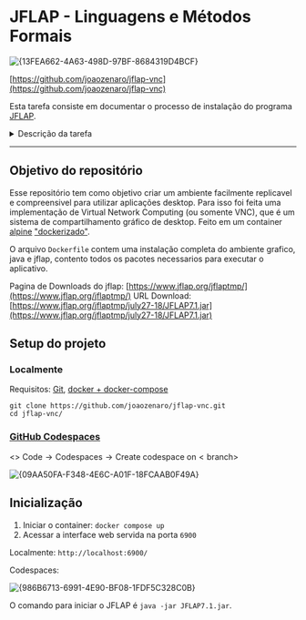 # JFLAP - Linguagens e Métodos Formais

![{13FEA662-4A63-498D-97BF-8684319D4BCF}](https://github.com/user-attachments/assets/80421f32-c20a-4264-ba69-584219af2fd0)

[https://github.com/joaozenaro/jflap-vnc](https://github.com/joaozenaro/jflap-vnc)

Esta tarefa consiste em documentar o processo de instalação do programa [JFLAP](https://www.jflap.org/).

<details>
<summary>Descrição da tarefa</summary>
<br>

> O JFLAP, que significa Java Formal Languages and Automata Package, é um software desenvolvido por Susan Rodger e sua equipe na Universidade de Duke. Ele foi projetado para permitir a experimentação interativa com conceitos de linguagens formais e autômatos, incluindo autômatos finitos não determinísticos, autômatos de pilha não determinísticos e autômatos com múltiplas fitas. A interface gráfica amigável do JFLAP facilita a visualização e a manipulação destes conceitos teóricos, tornando-o uma ferramenta popular em cursos de Ciência da Computação, especialmente em disciplinas como Teoria da Computação, Linguagens Formais e Compiladores. Diversas universidades ao redor do mundo adotaram o JFLAP como parte de seus currículos, oferecendo aos estudantes uma abordagem prática para entender tópicos complexos de teorias computacionais.

#### 1. Observe que o ambiente runtime da linguagem Java é um requisito para o JFLAP, e seu processo de instalação deve ser documentado também.
A documentação deve seguir um formato de tutorial, com descrição dos passos, e screenshots ilustrando o processo em seu computador.

<img align="right" width="400" height="400" src="https://github.com/user-attachments/assets/c287555a-5aa5-4c15-b2bc-f02cba855c27">

#### 2. Baixe o arquivo Gramatica.jff em seu computador, e abra-o com o JFLAP. Você deverá ver uma gramática como esta mostrada à direita.

Vá ao menu "Input/Multiple brute force parse". No lado direito da tela, você poderá inserir palavras para testar. Para rodar o teste, clique na aba "Run Inputs", na parte inferior direita da tela. Uma vez que você consiga rodar testes nesta gramática, responda às seguintes questões:
2.1. Qual o alfabeto desta gramática?
2.2. Que tipos de palavras esta gramática reconhece? Como são chamadas palavras deste tipo?
2.3. O que é o símbolo λ nesta gramática? Explique por que ele é relevante.

3. Leia o material recomendado sobre expressões regulares.
a) Bibliografia da disciplina.
b) [Grep Linux manual page](https://man7.org/linux/man-pages/man1/grep.1.html)
c) [http://www.cyberciti.biz/faq/grep-regular-expressions/](http://www.cyberciti.biz/faq/grep-regular-expressions/)
d) [Wikipedia - Expressões Regulares](https://pt.wikipedia.org/wiki/Express%C3%A3o_regular)
f) [Expressões Regulares por Aurelio Jargas](https://aurelio.net/regex/)

3.1. Baixe o ArquivoExemplo.txt.
3.2. O comando do linux `grep -E 'EXPRESSAO' ArquivoExemplo.txt` busca expressões regulares em um determinado arquivo. Escreva expressões regulares para encontrar somente os telefones e placas válidos no ArquivoExemplo.txt (uma expressão para telefones e outra para placas). A execução dos comandos sobre o arquivo de exemplo deverá retornar somente as expressões válidas.
3.3 Responda: O que expressões regulares têm a ver com reconhecimento de linguagens regulares e autômatos finitos?

</details>

---

## Objetivo do repositório

Esse repositório tem como objetivo criar um ambiente facilmente replicavel e compreensivel para utilizar aplicações desktop. Para isso foi feita uma implementação de Virtual Network Computing (ou somente VNC), que é um sistema de compartilhamento gráfico de desktop. Feito em um container [alpine](https://alpinelinux.org/) ["dockerizado"](https://www.docker.com/).

O arquivo `Dockerfile` contem uma instalação completa do ambiente grafico, java e jflap, contento todos os pacotes necessarios para executar o aplicativo.

Pagina de Downloads do jflap: [https://www.jflap.org/jflaptmp/](https://www.jflap.org/jflaptmp/)
URL Download: [https://www.jflap.org/jflaptmp/july27-18/JFLAP7.1.jar](https://www.jflap.org/jflaptmp/july27-18/JFLAP7.1.jar)

## Setup do projeto

### Localmente

Requisitos: [Git](https://git-scm.com/), [docker + docker-compose](https://docs.docker.com/compose/install/)

```console
git clone https://github.com/joaozenaro/jflap-vnc.git
cd jflap-vnc/
```

### [GitHub Codespaces](https://github.com/features/codespaces)

$\text{<> Code} \rightarrow \text{Codespaces} \rightarrow \text{Create codespace on}<\text{branch}>$

![{09AA50FA-F348-4E6C-A01F-18FCAAB0F49A}](https://github.com/user-attachments/assets/8f3262aa-d82a-49ec-8228-192e8b1e4580)

## Inicialização

1. Iniciar o container: `docker compose up`
2. Acessar a interface web servida na porta `6900`

Localmente: `http://localhost:6900/`

Codespaces:

![{986B6713-6991-4E90-BF08-1FDF5C328C0B}](https://github.com/user-attachments/assets/abcb4e43-e638-49fb-9599-e27b82aaabea)

O comando para iniciar o JFLAP é `java -jar JFLAP7.1.jar`.
